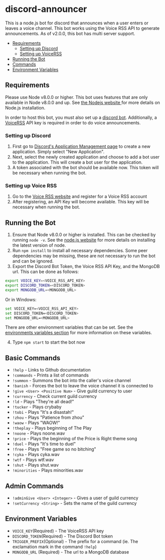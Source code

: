 # discord-announcer
This is a node.js bot for discord that announces when a user enters or leaves a voice channel. This bot works using the Voice RSS API to generate announcements. As of v2.0.0, this bot has multi server support.

* [Requirements](#requirements)
  * [Setting up Discord](#discord)
  * [Setting up VoiceRSS](#voiceRSS)
* [Running the Bot](#running)
* [Commands](#commands)
* [Environment Variables](#env)

<a name="requirements"></a>
## Requirements
Please use Node v8.0.0 or higher. This bot uses features that are only available in Node v8.0.0 and up. See <a href=https://nodejs.org/en/> the Nodejs website </a> for more details on Node.js installation.

In order to host this bot, you must also set up a [discord bot](#discord). Additionally, a [VoiceRSS](#voiceRSS) API key is required in order to do voice announcements.

<a name="discord"></a>
### Setting up Discord
1. First go to <a href=https://discordapp.com/developers/applications/me>Discord's Application Management page</a> to create a new application. Simply select "New Application".
2. Next, select the newly created application and choose to add a bot user to the application. This will create a bot user for the application.
3. A token associated with the bot should be available now. This token will be necessary when running the bot.

<a name="voiceRSS"></a>
### Setting up Voice RSS
1. Go to the <a href=http://www.voicerss.org/registration.aspx>Voice RSS website</a> and register for a Voice RSS account
2. After registering, an API Key will become available. This key will be necessary when running the bot.

<a name="running"></a>
## Running the Bot
1. Ensure that Node v8.0.0 or higher is installed. This can be checked by running `node -v`. See the <a href=https://nodejs.org/>node.js website</a> for more details on installing the latest version of node.
2. Run `npm install` to install all necessary dependencies. Some peer dependencies may be missing, these are not necessary to run the bot and can be ignored.
3. Export the Discord Bot Token, the Voice RSS API Key, and the MongoDB url. This can be done as follows:
``` sh
export VOICE_KEY=<VOICE_RSS_API_KEY>
export DISCORD_TOKEN=<DISCORD_TOKEN>
export MONGODB_URL=<MONGODB_URL>
```
Or in Windows:
``` sh
set VOICE_KEY=<VOICE_RSS_API_KEY>
set DISCORD_TOKEN=<DISCORD_TOKEN>
set MONGODB_URL=<MONGODB_URL>
```
There are other environment variables that can be set. See the [environments variables section](#env) for more information on these variables.

4. Type `npm start` to start the bot now

<a name="commands"></a>
## Basic Commands
* `!help` - Links to Github documentation
* `!commands` - Prints a list of commands
* `!summon` - Summons the bot into the caller's voice channel
* `!banish` - Forces the bot to leave the voice channel it is connected to
* `!give <User> <Positive Num>` - Give guild currency to user
* `!currency` - Check current guild currency
* `!ld` - Plays "They're all dead!"
* `!tucker` - Plays crybaby
* `!tobi` - Plays "It's a disastah!"
* `!zhou` - Plays "Patience from zhou"
* `!waow` - Plays "WAOW!"
* `!theplay` - Plays beginning of The Play
* `!noone` - Plays noone.wav
* `!price` - Plays the beginning of the Price is Right theme song
* `!duel` - Plays "It's time to duel"
* `!free` - Plays "Free game so no bitching"
* `!cyka` - Plays cyka.wav
* `!wtf` - Plays wtf.wav
* `!shut` - Plays shut.wav
* `!minorities` - Plays minorities.wav

## Admin Commands
* `!adminGive <User> <Integer>` - Gives a user <Integer> of guild currency
* `!setCurrency <String>` - Sets the name of the guild currency

<a name="env"></a>
## Environment Variables
* `VOICE_KEY`(Required) - The VoiceRSS API key
* `DISCORD_TOKEN`(Required) - The Discord Bot token
* `TRIGGER_PREFIX`(Optional) - The prefix for a command (ie. The exclamation mark in the command `!help`)
* `MONGODB_URL` (Required) - The url to a MongoDB database
